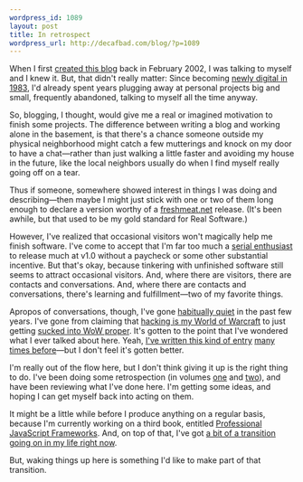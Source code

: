 ```yaml
--- 
wordpress_id: 1089
layout: post
title: In retrospect
wordpress_url: http://decafbad.com/blog/?p=1089
---
```

When I first [created this blog][start] back in February 2002, I was talking to myself and I knew it.  But, that didn't really matter: Since becoming [newly digital in 1983][newlydigital], I'd already spent years plugging away at personal projects big and small, frequently abandoned, talking to myself all the time anyway.

So, blogging, I thought, would give me a real or imagined motivation to finish some projects.  The difference between writing a blog and working alone in the basement, is that there's a chance someone outside my physical neighborhood might catch a few mutterings and knock on my door to have a chat—rather than just walking a little faster and avoiding my house in the future, like the local neighbors usually do when I find myself really going off on a tear.  

Thus if someone, somewhere showed interest in things I was doing and describing—then maybe I might just stick with one or two of them long enough to declare a version worthy of a [freshmeat.net][fm] release.  (It's been awhile, but that used to be my gold standard for Real Software.)

However, I've realized that occasional visitors won't magically help me finish software.  I've come to accept that I'm far too much a [serial enthusiast][serial] to release much at v1.0 without a paycheck or some other substantial incentive.  But that's okay, because tinkering with unfinished software still seems to attract occasional visitors.  And, where there are visitors, there are contacts and conversations.  And, where there are contacts and conversations, there's learning and fulfillment—two of my favorite things.

Apropos of conversations, though, I've gone [habitually quiet][quiet] in the past few years.  I've gone from claiming that [hacking is my World of Warcraft][hackwow] to just getting [sucked into WoW proper][wowwow].  It's gotten to the point that I've wondered what I ever talked about here.  Yeah, [I've written this kind of entry][navel1] [many times before][navel2]—but I don't feel it's gotten better.

I'm really out of the flow here, but I don't think giving it up is the right thing to do.  I've been doing some retrospection (in volumes [one](http://decafbad.com/blog/2008/04/26/greatest-hits-vol-1-the-tinkery-bits) and [two](http://decafbad.com/blog/2008/04/26/greatest-hits-vol-2-the-babble-bits)), and have been reviewing what I've done here.  I'm getting some ideas, and hoping I can get myself back into acting on them.

It might be a little while before I produce anything on a regular basis, because I'm currently working on a third book, entitled [Professional JavaScript Frameworks][profjs].  And, on top of that, I've got [a bit of a transition going on in my life right now](http://twitter.com/lmorchard/statuses/787565793).  

But, waking things up here is something I'd like to make part of that transition.

[navel2]: http://decafbad.com/blog/2004/07/14/dork-funk
[navel1]: http://decafbad.com/blog/2006/12/21/my-semi-annual-blogger-navel-gazing-post

[quiet]: http://decafbad.com/blog/2006/10/13/throttling-the-basement-hacker
[wowwow]: http://decafbad.com/blog/2006/09/06/world-of-warcraft-is-my-world-of-warcraft
[hackwow]: http://decafbad.com/blog/2006/05/03/hacking-is-my-world-of-warcraft
[grok]: http://decafbad.com/blog/2002/06/13/oooaih
[linkbacks]: http://decafbad.com/blog/2002/05/07/oooadb
[bookmarks]: http://decafbad.com/blog/2003/01/24/ooocii
[REST]: http://decafbad.com/blog/2002/04/17/oooaob
[moblogging]: http://decafbad.com/blog/2002/09/07/ooobgo
[social]: http://decafbad.com/blog/2002/03/04/oooodd
[feedauto]: http://decafbad.com/blog/2002/05/31/oooago
[newlydigital]: http://decafbad.com/blog/2003/06/13/newly-digital
[transactor]: http://decafbad.com/blog/2004/05/25/i-was-a-pre-teen-transactor-author-wannabe-and-still-am
[fm]: http://freshmeat.net/
[serial]: http://decafbad.com/blog/2006/05/26/confessions-of-a-serial-enthusiast
[start]: http://decafbad.com/blog/2002/02/14/ooooah
[sort]: http://decafbad.com/blog/2002/04/23/oooaae
[backlinks]: http://decafbad.com/blog/2002/04/18/oooaoe
[backlinks2]: http://decafbad.com/blog/2002/04/19/oooaoi
[hackingfeedsout]: http://decafbad.com/blog/2005/09/13/hacking-rss-and-atom-is-out
[hackingfeeds]: http://www.amazon.com/exec/obidos/ASIN/0764597582/0xdecafbad01-20
[hackingdelout]: http://decafbad.com/blog/2006/08/09/hacking-delicious-is-out-and-about
[hackingdel]: http://www.amazon.com/exec/obidos/ASIN/0470037857/0xdecafbad01-20/104-2713105-4524705
[moblogging]: http://decafbad.com/blog/2002/09/07/ooobgo
[profjs]: http://www.wiley.com/WileyCDA/WileyTitle/productCd-047038459X.html
[yahoomojo]: http://decafbad.com/blog/2005/03/18/briefly-briefly

[bookmarks]: http://decafbad.com/blog/2003/01/24/ooocii
[REST]: http://decafbad.com/blog/2002/04/17/oooaob
[moblogging]: http://decafbad.com/blog/2002/09/07/ooobgo
[social]: http://decafbad.com/blog/2002/03/04/oooodd
[newlydigital]: http://decafbad.com/blog/2003/06/13/newly-digital
[transactor]: http://decafbad.com/blog/2004/05/25/i-was-a-pre-teen-transactor-author-wannabe-and-still-am
[fm]: http://freshmeat.net/
[serial]: http://decafbad.com/blog/2006/05/26/confessions-of-a-serial-enthusiast
[start]: http://decafbad.com/blog/2002/02/14/ooooah
[sort]: http://decafbad.com/blog/2002/04/23/oooaae
[backlinks]: http://decafbad.com/blog/2002/04/18/oooaoe
[backlinks2]: http://decafbad.com/blog/2002/04/19/oooaoi
[hackingfeedsout]: http://decafbad.com/blog/2005/09/13/hacking-rss-and-atom-is-out
[hackingfeeds]: http://www.amazon.com/exec/obidos/ASIN/0764597582/0xdecafbad01-20
[hackingdelout]: http://decafbad.com/blog/2006/08/09/hacking-delicious-is-out-and-about
[hackingdel]: http://www.amazon.com/exec/obidos/ASIN/0470037857/0xdecafbad01-20/104-2713105-4524705
[moblogging]: http://decafbad.com/blog/2002/09/07/ooobgo
[profjs]: http://www.wiley.com/WileyCDA/WileyTitle/productCd-047038459X.html
[yahoomojo]: http://decafbad.com/blog/2005/03/18/briefly-briefly
